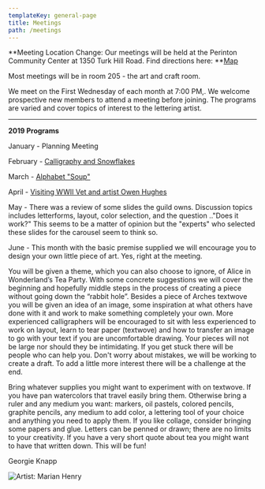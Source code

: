 ```yaml
---
templateKey: general-page
title: Meetings
path: /meetings
---
```

**Meeting Location Change: Our meetings will be held at the Perinton Community Center at 1350 Turk Hill Road. Find directions here: **[Map](https://www.google.com/maps/place/Perinton+Community+Center/@43.0829469,-77.4327027,17z/data=!3m1!4b1!4m5!3m4!1s0x89d133246f759619:0xe273455bc24c0530!8m2!3d43.082943!4d-77.430514)

Most meetings will be in room 205 - the art and craft room.

We meet on the First Wednesday of each month at 7:00 PM,. We welcome prospective new members to attend a meeting before joining. The programs are varied and cover topics of interest to the lettering artist.

- - -

**2019 Programs**

January - Planning Meeting

February - [Calligraphy and Snowflakes](../february-meeting) 

March - [Alphabet "Soup"](../march-meeting)

April - [Visiting WWII Vet and artist Owen Hughes](../april-meeting)

May - There was a review of some slides the guild owns. Discussion topics includes letterforms, layout, color selection, and the question .."Does it work?"  This seems to be a matter of opinion but the "experts" who selected these slides for the carousel seem to think so.  

June - This month with the basic premise supplied we will encourage you to design your own little piece of art.  Yes, right at the meeting.

You will be given a theme, which you can also choose to ignore, of Alice in Wonderland’s Tea Party.  With some concrete suggestions we will cover the beginning and hopefully middle steps in the process of creating a piece without going down the “rabbit hole”.  Besides a piece of Arches textwove you will be given an idea of an image, some inspiration at what others have done with it and work to make something completely your own.  More experienced calligraphers will be encouraged to sit with less experienced to work on layout, learn to tear paper (textwove) and how to transfer an image to go with your text if you are uncomfortable drawing.  Your pieces will not be large nor should they be intimidating.  If you get stuck there will be people who can help you.  Don't worry about mistakes, we will be working to create a draft.  To add a little more interest there will be a challenge at the end.

Bring whatever supplies you might want to experiment with on textwove.  If you have pan watercolors that travel easily bring them.  Otherwise bring a ruler and any medium you want: markers, oil pastels, colored pencils, graphite pencils, any medium to add color, a lettering tool of your choice and anything you need to apply them.  If you like collage, consider bringing some papers and glue.  Letters can be penned or drawn; there are no limits to your creativity.  If you have a very short quote about tea you might want to have that written down.  This will be fun!

Georgie Knapp

![Artist: Marian Henry](/img/marianh_resistentialism.jpg)
